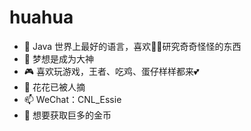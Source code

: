 # huahua
- 🌱 Java 世界上最好的语言，喜欢👀🐱研究奇奇怪怪的东西
- 🍎 梦想是成为大神
- 🎮 喜欢玩游戏，王者、吃鸡、蛋仔样样都来💕
- 💞️ 花花已被人摘
- 📫 WeChat：CNL_Essie
- 🌸 想要获取巨多的金币
